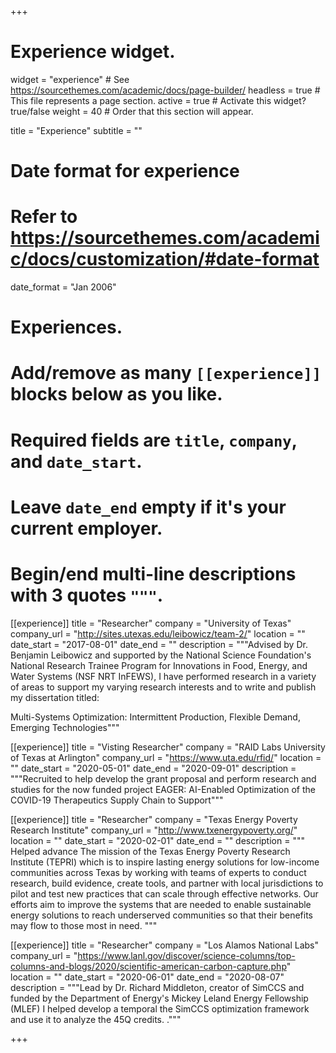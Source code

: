 +++
# Experience widget.
widget = "experience"  # See https://sourcethemes.com/academic/docs/page-builder/
headless = true  # This file represents a page section.
active = true  # Activate this widget? true/false
weight = 40  # Order that this section will appear.

title = "Experience"
subtitle = ""

# Date format for experience
#   Refer to https://sourcethemes.com/academic/docs/customization/#date-format
date_format = "Jan 2006"

# Experiences.
#   Add/remove as many `[[experience]]` blocks below as you like.
#   Required fields are `title`, `company`, and `date_start`.
#   Leave `date_end` empty if it's your current employer.
#   Begin/end multi-line descriptions with 3 quotes `"""`.


[[experience]]
  title = "Researcher"
  company = "University of Texas"
  company_url = "http://sites.utexas.edu/leibowicz/team-2/"
  location = ""
  date_start = "2017-08-01"
  date_end = ""
  description = """Advised by Dr. Benjamin Leibowicz and supported by the National Science Foundation's National Research Trainee Program for Innovations in Food, Energy, and Water Systems (NSF NRT InFEWS), I have performed research in a variety of areas to support my varying research interests and to write and publish my dissertation titled:

Multi-Systems Optimization: Intermittent Production, Flexible Demand, Emerging Technologies"""

[[experience]]
  title = "Visting Researcher"
  company = "RAID Labs University of Texas at Arlington"
  company_url = "https://www.uta.edu/rfid/"
  location = ""
  date_start = "2020-05-01"
  date_end = "2020-09-01"
  description = """Recruited to help develop the grant proposal and perform research and studies for the now funded project EAGER: AI-Enabled Optimization of the COVID-19 Therapeutics Supply Chain to Support"""

[[experience]]
  title = "Researcher"
  company = "Texas Energy Poverty Research Institute"
  company_url = "http://www.txenergypoverty.org/"
  location = ""
  date_start = "2020-02-01"
  date_end = ""
  description = """ Helped advance The mission of the Texas Energy Poverty Research Institute (TEPRI) which is to inspire lasting energy
solutions for low-income communities across Texas by working with teams of experts to conduct research, build evidence, create tools, and partner with local jurisdictions to pilot and test new practices that can scale through effective networks. Our efforts aim to improve the systems that are needed to enable sustainable energy solutions to reach underserved communities so that their benefits may flow to those most in need.
"""

[[experience]]
  title = "Researcher"
  company = "Los Alamos National Labs"
  company_url = "https://www.lanl.gov/discover/science-columns/top-columns-and-blogs/2020/scientific-american-carbon-capture.php"
  location = ""
  date_start = "2020-06-01"
  date_end = "2020-08-07"
  description = """Lead by Dr. Richard Middleton, creator of SimCCS and funded by the Department of Energy's Mickey Leland Energy Fellowship (MLEF) I helped develop a temporal the SimCCS optimization framework and use it to analyze the 45Q credits. ."""

+++
